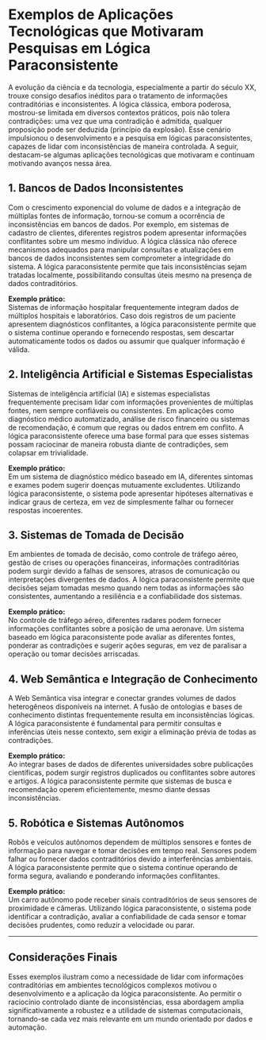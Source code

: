 
# Exemplos de Aplicações Tecnológicas que Motivaram Pesquisas em Lógica Paraconsistente

A evolução da ciência e da tecnologia, especialmente a partir do século XX, trouxe consigo desafios inéditos para o tratamento de informações contraditórias e inconsistentes. A lógica clássica, embora poderosa, mostrou-se limitada em diversos contextos práticos, pois não tolera contradições: uma vez que uma contradição é admitida, qualquer proposição pode ser deduzida (princípio da explosão). Esse cenário impulsionou o desenvolvimento e a pesquisa em lógicas paraconsistentes, capazes de lidar com inconsistências de maneira controlada. A seguir, destacam-se algumas aplicações tecnológicas que motivaram e continuam motivando avanços nessa área.

## 1. Bancos de Dados Inconsistentes

Com o crescimento exponencial do volume de dados e a integração de múltiplas fontes de informação, tornou-se comum a ocorrência de inconsistências em bancos de dados. Por exemplo, em sistemas de cadastro de clientes, diferentes registros podem apresentar informações conflitantes sobre um mesmo indivíduo. A lógica clássica não oferece mecanismos adequados para manipular consultas e atualizações em bancos de dados inconsistentes sem comprometer a integridade do sistema. A lógica paraconsistente permite que tais inconsistências sejam tratadas localmente, possibilitando consultas úteis mesmo na presença de dados contraditórios.

**Exemplo prático:**  
Sistemas de informação hospitalar frequentemente integram dados de múltiplos hospitais e laboratórios. Caso dois registros de um paciente apresentem diagnósticos conflitantes, a lógica paraconsistente permite que o sistema continue operando e fornecendo respostas, sem descartar automaticamente todos os dados ou assumir que qualquer informação é válida.

## 2. Inteligência Artificial e Sistemas Especialistas

Sistemas de inteligência artificial (IA) e sistemas especialistas frequentemente precisam lidar com informações provenientes de múltiplas fontes, nem sempre confiáveis ou consistentes. Em aplicações como diagnóstico médico automatizado, análise de risco financeiro ou sistemas de recomendação, é comum que regras ou dados entrem em conflito. A lógica paraconsistente oferece uma base formal para que esses sistemas possam raciocinar de maneira robusta diante de contradições, sem colapsar em trivialidade.

**Exemplo prático:**  
Em um sistema de diagnóstico médico baseado em IA, diferentes sintomas e exames podem sugerir doenças mutuamente excludentes. Utilizando lógica paraconsistente, o sistema pode apresentar hipóteses alternativas e indicar graus de certeza, em vez de simplesmente falhar ou fornecer respostas incoerentes.

## 3. Sistemas de Tomada de Decisão

Em ambientes de tomada de decisão, como controle de tráfego aéreo, gestão de crises ou operações financeiras, informações contraditórias podem surgir devido a falhas de sensores, atrasos de comunicação ou interpretações divergentes de dados. A lógica paraconsistente permite que decisões sejam tomadas mesmo quando nem todas as informações são consistentes, aumentando a resiliência e a confiabilidade dos sistemas.

**Exemplo prático:**  
No controle de tráfego aéreo, diferentes radares podem fornecer informações conflitantes sobre a posição de uma aeronave. Um sistema baseado em lógica paraconsistente pode avaliar as diferentes fontes, ponderar as contradições e sugerir ações seguras, em vez de paralisar a operação ou tomar decisões arriscadas.

## 4. Web Semântica e Integração de Conhecimento

A Web Semântica visa integrar e conectar grandes volumes de dados heterogêneos disponíveis na internet. A fusão de ontologias e bases de conhecimento distintas frequentemente resulta em inconsistências lógicas. A lógica paraconsistente é fundamental para permitir consultas e inferências úteis nesse contexto, sem exigir a eliminação prévia de todas as contradições.

**Exemplo prático:**  
Ao integrar bases de dados de diferentes universidades sobre publicações científicas, podem surgir registros duplicados ou conflitantes sobre autores e artigos. A lógica paraconsistente permite que sistemas de busca e recomendação operem eficientemente, mesmo diante dessas inconsistências.

## 5. Robótica e Sistemas Autônomos

Robôs e veículos autônomos dependem de múltiplos sensores e fontes de informação para navegar e tomar decisões em tempo real. Sensores podem falhar ou fornecer dados contraditórios devido a interferências ambientais. A lógica paraconsistente permite que o sistema continue operando de forma segura, avaliando e ponderando informações conflitantes.

**Exemplo prático:**  
Um carro autônomo pode receber sinais contraditórios de seus sensores de proximidade e câmeras. Utilizando lógica paraconsistente, o sistema pode identificar a contradição, avaliar a confiabilidade de cada sensor e tomar decisões prudentes, como reduzir a velocidade ou parar.

---

## Considerações Finais

Esses exemplos ilustram como a necessidade de lidar com informações contraditórias em ambientes tecnológicos complexos motivou o desenvolvimento e a aplicação da lógica paraconsistente. Ao permitir o raciocínio controlado diante de inconsistências, essa abordagem amplia significativamente a robustez e a utilidade de sistemas computacionais, tornando-se cada vez mais relevante em um mundo orientado por dados e automação.

```